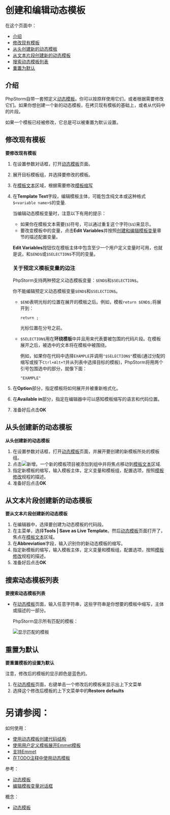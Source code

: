 # 创建和编辑动态模板


在这个页面中：

* [介绍](#介绍)
* [修改现有模板](#修改现有模板)
* [从头创建新的动态模板](#从头创建新的动态模板)
* [从文本片段创建新的动态模板](#从文本片段创建新的动态模板)
* [搜索动态模板列表](#搜索动态模板列表)
* [重置为默认](#重置为默认)


## <span id='介绍'>介绍</span>

PhpStorm自带一套预定义[动态模板](/如何使用/常规指南/动态模板/README.md)。你可以按原样使用它们，或者根据需要修改它们。如果你想创建一个新的动态模板，在拷贝现有模板的基础上，或者从代码中的片段。

如果一个模板已经被修改，它总是可以被重置为默认设置。


## <span id='修改现有模板'>修改现有模板</span>

**要修改现有模板**

1. 在设置参数对话框，打开[动态模板](/参考/设置参数对话框/编辑器/动态模板/README.md)页面。
2. 展开目标模板组，并选择要修改的模板。
3. 在[模板文本](/参考/设置参数对话框/编辑器/动态模板/README.md#模板编辑区域)区域，根据需要修改[模板缩写](/如何使用/常规指南/动态模板/动态模板缩写.md)
4. 在**Template Text**字段，编辑模板主体，可能包含纯文本或这种格式`$<variable name>$`的变量.
    
    当编辑动态模板变量时，注意以下有用的提示：
        
    * 如果你在模板文本需要(`$`)符号，可以通过重复这个字符(`$$`)来显示。
    * 要改变模板中的变量，点击**Edit Variables**并按照[创建和编辑模板变量](/如何使用/常规指南/动态模板/创建和编辑模板变量.md)章节的描述配置变量。
    
    **Edit Variables**按钮仅在模板主体中包含至少一个用户定义变量时可用，也就是说，和`$END$`或`$SELECTION$`不同的变量。
    
    ### 关于预定义模板变量的边注
    
    PhpStorm支持两种预定义动态模板变量：`$END$`和`$SELECTION$`。
    
    你不能编辑预定义动态模板变量`$END$`和`$SELECTION$`。
        
    * `$END`表明光标的位置在展开的模板之后。例如，模板`return $END$;`将展开到：
    
        ```
        return ;
        ```
        
        光标位置在分号之前。
    
    * `$SELECTION$`用在**环绕模板**中并且用来代表要被包围的代码片段。在模板展开之后，被选中的文本将在模板中被围绕。
    
        例如，如果你在代码中选择`EXAMPLE`并调用`"$SELECTION$"`模板(通过分配的缩写或按下`Ctrl+Alt+T`并从列表中选择目标的模板)，PhpStorm将用两个引号包围选中的部分，就像下面：
        
        ```
        "EXAMPLE"
        ```

5. 在**Option**部分，指定模板将如何展开并被重新格式化。
6. 在**Available in**部分，指定在编辑器中可以感知模板缩写的语言和代码位置。
7. 准备好后点击**OK**


## <span id='从头创建新的动态模板'>从头创建新的动态模板</span>

**从头创建新的动态模板**

1. 在设置参数对话框，打开[动态模板](/参考/设置参数对话框/编辑器/动态模板/README.md)页面，并展开要创建的新模板所处的模板组。
2. 点击![新增](http://image.jellychen.cn/uploads/2016/11/new.png)。一个新的模板项目被添加到组中并将焦点移动到[模板文本](/参考/设置参数对话框/编辑器/动态模板/README.md#模板编辑区域)区域.
3. 指定新模板的缩写，输入模板主体，定义变量和模板组，配置选项，按照[模板修改](#修改现有模板)规程的描述。
4. 准备好后点击**OK**


## <span id='从文本片段创建新的动态模板'>从文本片段创建新的动态模板</span>

**要从文本片段创建新的动态模板**

1. 在编辑器中，选择要创建为动态模板的代码段。
2. 在主菜单，选择**Tools | Save as Live Template**。然后[动态模板](/参考/设置参数对话框/编辑器/动态模板/README.md)页面打开了，焦点在[模板文本](/参考/设置参数对话框/编辑器/动态模板/README.md#模板编辑区域)区域。
3. 在**Abbreviation**字段，输入识别你的新动态模板的缩写。
4. 指定新模板的缩写，输入模板主体，定义变量和模板组，配置选项，按照[模板修改](#修改现有模板)规程的描述。
5. 准备好后点击**OK**


## <span id='搜索动态模板列表'>搜索动态模板列表</span>

**要搜索动态模板列表**

* 在[动态模板](/参考/设置参数对话框/编辑器/动态模板/README.md)页面，输入任意字符串，这些字符串是你想要的模板中缩写，主体或描述的一部分。

    PhpStorm显示所有匹配的模板：
    
    ![显示匹配的模板](http://image.jellychen.cn/uploads/2016/11/SpeedSearchInLiveTemplates.png)


## <span id='重置为默认'>重置为默认</span>

**要重置模板的设置为默认**

注意，修改后的模板的显示颜色是蓝色的。

1. 在[动态模板](/参考/设置参数对话框/编辑器/动态模板/README.md)页面，右键单击一个修改后的模板来显示出上下文菜单
2. 选择这个修改后模板的上下文菜单中的**Restore defaults**



# 另请参阅：

如何使用：

* [使用动态模板创建代码结构](/如何使用/常规指南/生成代码/使用动态模板创建代码结构.md)
* [使用用户定义模板展开Emmet模板](/如何使用/语言和框架-具体指南/标记语言和样式表/支持Emmet/使用用户定义模板展开Emmet模板.md)
* [支持Emmet](/如何使用/语言和框架-具体指南/标记语言和样式表/支持Emmet/README.md)
* [在TODO注释中使用动态模板](/教程/在TODO注释中使用动态模板.md)

参考：

* [动态模板](/参考/设置参数对话框/编辑器/动态模板/README.md)
* [编辑模板变量对话框](/参考/设置参数对话框/编辑器/动态模板/编辑模板变量对话框.md)

概念：

* [动态模板](/如何使用/常规指南/动态模板/README.md)